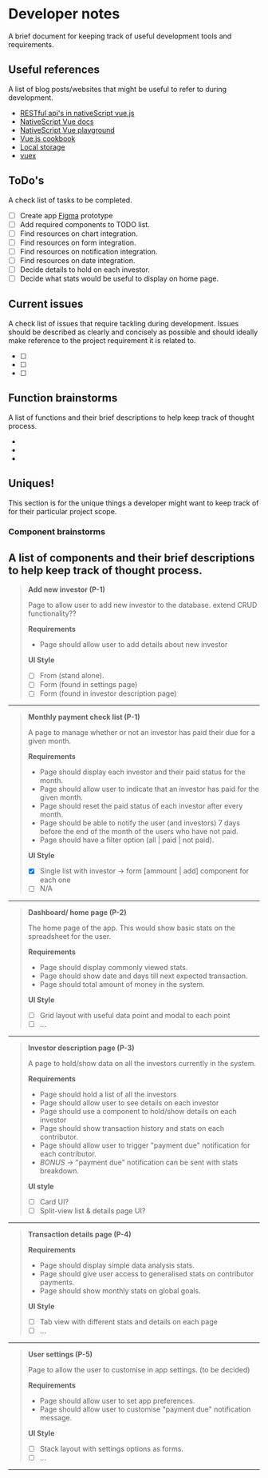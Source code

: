 # Developer notes
A brief document for keeping track of useful development tools and requirements.

## Useful references
A list of blog posts/websites that might be useful to refer to during development.

- [RESTful api's in nativeScript vue.js](https://vuejsdevelopers.com/2018/07/02/vue-js-native-script-vue-http-web-service/)   
- [NativeScript Vue docs](https://nativescript-vue.org/en/docs/introduction/)
- [NativeScript Vue playground](https://play.nativescript.org/)
- [Vue.js cookbook](https://vuejs.org/v2/cookbook/index.html)
- [Local storage](https://www.nativescript.org/blog/key-value-local-storage-in-a-vue.js-nativescript-app-with-vuex)
- [vuex](https://vuex.vuejs.org/)

## ToDo's
A check list of tasks to be completed.

- [ ] Create app [Figma](https://www.figma.com/file/xt83Ux0xn0bMgeAMafoPW4/fund-tracker?node-id=1%3A2) prototype 
- [ ] Add required components to TODO list.
- [ ] Find resources on chart integration.
- [ ] Find resources on form integration.
- [ ] Find resources on notification integration.
- [ ] Find resources on date integration.
- [ ] Decide details to hold on each investor.
- [ ] Decide what stats would be useful to display on home page.
## Current issues
A check list of issues that require tackling during development. Issues should be 
described as clearly and concisely as possible and should ideally make reference to the 
project requirement it is related to.

- [ ]
- [ ]
- [ ]

## Function brainstorms
A list of functions and their brief descriptions to help keep track of 
thought process.

- 
- 
- 

## Uniques!
This section is for the unique things a developer might want to keep track of 
for their particular project scope.

### Component brainstorms
A list of components and their brief descriptions to help keep track of 
thought process.
---
> **Add new investor (P-1)**
>
>  Page to allow user to add new investor to the database.
>  extend CRUD functionality??
>
> **Requirements**
>
> - Page should allow user to add details about new investor
>
>**UI Style**
>
> - [ ] From (stand alone).
> - [ ] Form (found in settings page)
> - [ ] Form (found in investor description page)
---
> **Monthly payment check list (P-1)**
>
> A page to manage whether or not an investor has paid their due for a given month. 
>
> **Requirements**
>
> - Page should display each investor and their paid status for the month.
> - Page should allow user to indicate that an investor has paid for the given month.
> - Page should reset the paid status of each investor after every month.
> - Page should be able to notify the user (and investors) 7 days before the end of the month of the users who have not paid.
> - Page should have a filter option (all | paid | not paid).
>
>**UI Style**
>
> - [X] Single list with investor -> form [ammount | add] component for each one
> - [ ] N/A
---
> **Dashboard/ home page (P-2)**
>
> The home page of the app. This would show basic stats on the spreadsheet for the user.
>
> **Requirements**
>
> - Page should display commonly viewed stats.
> - Page should show date and days till next expected transaction.
> - Page should total amount of money in the system.
>
>**UI Style**
>
> - [ ] Grid layout with useful data point and modal to each point
> - [ ] ...
---
> **Investor description page (P-3)**
>
> A page to hold/show data on all the investors currently in the system.
> 
> **Requirements**
> 
> - Page should hold a list of all the investors
> - Page should allow user to see details on each investor   
> - Page should use a component to hold/show details on each investor
> - Page should show transaction history and stats on each contributor.
> - Page should allow user to trigger "payment due" notification for each contributor.
> - *BONUS* -> "payment due" notification can be sent with stats breakdown. 
>
> **UI style**
> 
> - [ ] Card UI? 
> - [ ] Split-view list & details page UI? 
---
> **Transaction details page (P-4)**
>
>  
>
> **Requirements**
>
> - Page should display simple data analysis stats.
> - Page should give user access to generalised stats on contributor payments.
> - Page should show monthly stats on global goals.
>
>**UI Style**
>
> - [ ] Tab view with different stats and details on each page
> - [ ] ...
---
> **User settings (P-5)**
>
>  Page to allow the user to customise in app settings. (to be decided)
>
> **Requirements**
>
> - Page should allow user to set app preferences.
> - Page should allow user to customise "payment due" notification message.
>
>**UI Style**
>
> - [ ] Stack layout with settings options as forms.
> - [ ] ...
---
